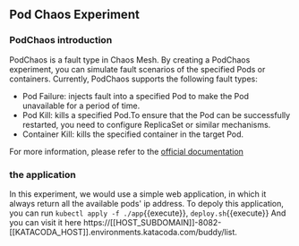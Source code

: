 ## Pod Chaos Experiment
### PodChaos introduction​
PodChaos is a fault type in Chaos Mesh. By creating a PodChaos experiment, you can simulate fault scenarios of the specified Pods or containers. Currently, PodChaos supports the following fault types:

- Pod Failure: injects fault into a specified Pod to make the Pod unavailable for a period of time.
- Pod Kill: kills a specified Pod.To ensure that the Pod can be successfully restarted, you need to configure ReplicaSet or similar mechanisms.
- Container Kill: kills the specified container in the target Pod.

For more information, please refer to the [official documentation](https://chaos-mesh.org/docs/simulate-pod-chaos-on-kubernetes/)

### the application
In this experiment, we would use a simple web application, in which it always return all the available pods' ip address.
To depoly this application, you can run `kubectl apply -f ./app`{{execute}}, `deploy.sh`{{execute}}
And you can visit it here https://[[HOST_SUBDOMAIN]]-8082-[[KATACODA_HOST]].environments.katacoda.com/buddy/list.





